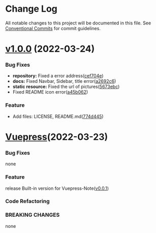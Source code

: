 # Change Log

All notable changes to this project will be documented in this file.
See [Conventional Commits](https://conventionalcommits.org) for commit guidelines.

# [v1.0.0](https://github.com/pakholam/vuepress-note/compare/vuepress...v1.0.0) (2022-03-24)

### Bug Fixes

* **repository:** Fixed a error address([cef704e](cef704e11e82add7b1769815836f6a0771fc2eb2))
* **docs:** Fixed Navbar, Sidebar, title error([a2692c6](a2692c62c962f9bbc7b940aa789d4eb9565b419b))
* **static resource:** Fixed the url of pictures([5673ebc](5673ebca38ecc1311187ba758118c2e320a6534e))
* Fixed README icon error([a45b062](a45b0625cbbbeef63374006ffddf27ad0e6f79c6))

### Feature

* Add files: LICENSE, README.md([774d445](774d445d98d58f5d4c2c9b7002d9da7a448037d4))



# [Vuepress](https://github.com/pakholam/vuepress-note/releases/tag/vuepress)(2022-03-23)

### Bug Fixes
none

### Feature
release Built-in version for Vuepress-Note([v0.0.1](https://github.com/pakholam/vuepress-note/releases/tag/vuepress))

### Code Refactoring

### BREAKING CHANGES
none
